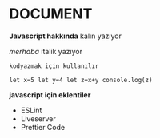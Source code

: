 # DOCUMENT

**Javascript hakkında** kalın yazıyor

_merhaba_ italik yazıyor

`kodyazmak için kullanılır`

`let x=5 let y=4 let z=x+y console.log(z)`

**javascript için eklentiler**

- ESLint
- Liveserver
- Prettier Code
